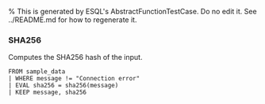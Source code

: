 % This is generated by ESQL's AbstractFunctionTestCase. Do no edit it. See ../README.md for how to regenerate it.

### SHA256
Computes the SHA256 hash of the input.

```esql
FROM sample_data
| WHERE message != "Connection error"
| EVAL sha256 = sha256(message)
| KEEP message, sha256
```
